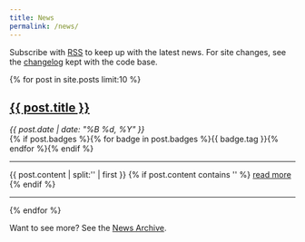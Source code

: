 ```yaml
---
title: News
permalink: /news/
---
```


<p>Subscribe with <a href="{{ site.baseurl }}/feed.xml">RSS</a> to keep up with the latest news.
For site changes, see the <a href="https://github.com/{{ site.github_user }}/{{ site.github_repo }}/blob/master/CHANGELOG.md">changelog</a> kept with the code base.</p>


{% for post in site.posts limit:10 %}
   <h2><a href="{{ site.baseurl }}{{ post.url }}">{{ post.title }}</a></h2>
   <em>{{ post.date | date: "%B %d, %Y" }}</em><br>
   {% if post.badges %}{% for badge in post.badges %}<span class="badge badge-{{ badge.type }}">{{ badge.tag }}</span>{% endfor %}{% endif %}
   <hr>
   {{ post.content | split:'<!--more-->' | first }}
   {% if post.content contains '<!--more-->' %}
      <a href="{{ site.baseurl }}{{ post.url }}">read more</a>
   {% endif %}
   <hr>
{% endfor %}

Want to see more? See the <a href="{{ site.baseurl }}/archive/">News Archive</a>.
